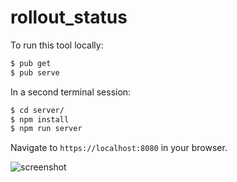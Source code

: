 # rollout_status

To run this tool locally:

```bash
$ pub get
$ pub serve
```

In a second terminal session:

```bash
$ cd server/
$ npm install
$ npm run server
```

Navigate to `https://localhost:8080` in your browser.

![screenshot](https://dl.dropbox.com/s/96usbmbmo1hxa36/Screenshot%202017-01-24%2022.16.09.png)